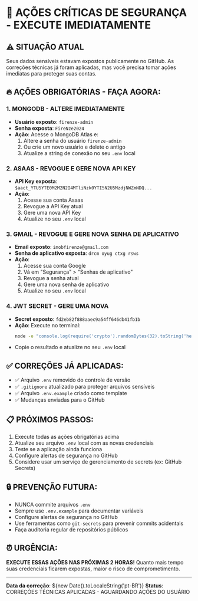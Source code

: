 # 🚨 AÇÕES CRÍTICAS DE SEGURANÇA - EXECUTE IMEDIATAMENTE

## ⚠️ SITUAÇÃO ATUAL
Seus dados sensíveis estavam expostos publicamente no GitHub. As correções técnicas já foram aplicadas, mas você precisa tomar ações imediatas para proteger suas contas.

## 🔥 AÇÕES OBRIGATÓRIAS - FAÇA AGORA:

### 1. MONGODB - ALTERE IMEDIATAMENTE
- **Usuário exposto**: `firenze-admin`
- **Senha exposta**: `FireNze2024`
- **Ação**: Acesse o MongoDB Atlas e:
  1. Altere a senha do usuário `firenze-admin`
  2. Ou crie um novo usuário e delete o antigo
  3. Atualize a string de conexão no seu `.env` local

### 2. ASAAS - REVOGUE E GERE NOVA API KEY
- **API Key exposta**: `$aact_YTU5YTE0M2M2N2I4MTliNzk0YTI5N2U5MzdjNWZmNDQ...`
- **Ação**: 
  1. Acesse sua conta Asaas
  2. Revogue a API Key atual
  3. Gere uma nova API Key
  4. Atualize no seu `.env` local

### 3. GMAIL - REVOGUE E GERE NOVA SENHA DE APLICATIVO
- **Email exposto**: `imobfirenze@gmail.com`
- **Senha de aplicativo exposta**: `drcm oyug ctxg rsws`
- **Ação**:
  1. Acesse sua conta Google
  2. Vá em "Segurança" > "Senhas de aplicativo"
  3. Revogue a senha atual
  4. Gere uma nova senha de aplicativo
  5. Atualize no seu `.env` local

### 4. JWT SECRET - GERE UMA NOVA
- **Secret exposto**: `fd2eb82f888aaec9a54ff646db41fb1b`
- **Ação**: Execute no terminal:
  ```bash
  node -e "console.log(require('crypto').randomBytes(32).toString('hex'))"
  ```
- Copie o resultado e atualize no seu `.env` local

## ✅ CORREÇÕES JÁ APLICADAS:
- ✅ Arquivo `.env` removido do controle de versão
- ✅ `.gitignore` atualizado para proteger arquivos sensíveis
- ✅ Arquivo `.env.example` criado como template
- ✅ Mudanças enviadas para o GitHub

## 📋 PRÓXIMOS PASSOS:
1. Execute todas as ações obrigatórias acima
2. Atualize seu arquivo `.env` local com as novas credenciais
3. Teste se a aplicação ainda funciona
4. Configure alertas de segurança no GitHub
5. Considere usar um serviço de gerenciamento de secrets (ex: GitHub Secrets)

## 🔒 PREVENÇÃO FUTURA:
- NUNCA commite arquivos `.env`
- Sempre use `.env.example` para documentar variáveis
- Configure alertas de segurança no GitHub
- Use ferramentas como `git-secrets` para prevenir commits acidentais
- Faça auditoria regular de repositórios públicos

## ⏰ URGÊNCIA:
**EXECUTE ESSAS AÇÕES NAS PRÓXIMAS 2 HORAS!**
Quanto mais tempo suas credenciais ficarem expostas, maior o risco de comprometimento.

---
**Data da correção**: ${new Date().toLocaleString('pt-BR')}
**Status**: CORREÇÕES TÉCNICAS APLICADAS - AGUARDANDO AÇÕES DO USUÁRIO